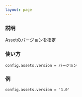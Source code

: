 ```yaml
---
layout: page
---
```


### 説明

Assetのバージョンを指定

### 使い方

    config.assets.version = バージョン

### 例

    config.assets.version = '1.0'
